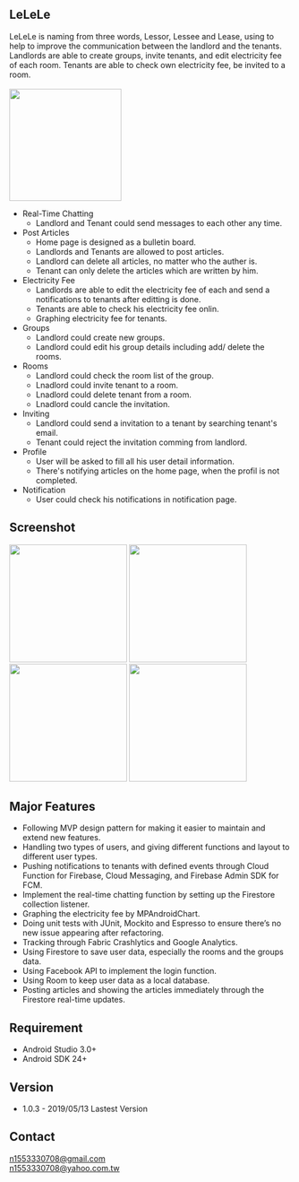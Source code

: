 ## LeLeLe
LeLeLe is naming from three words, Lessor, Lessee and Lease, using to help to improve the communication between the landlord and the tenants. Landlords are able to create groups, invite tenants, and edit electricity fee of each room. Tenants are able to check own electricity fee, be invited to a room.
<br /><br />[<img src="https://play.google.com/intl/en_us/badges/images/generic/en_badge_web_generic.png" width="200">](https://play.google.com/store/apps/details?id=com.hugh.lelele)

- Real-Time Chatting
  - Landlord and Tenant could send messages to each other any time.
- Post Articles
  - Home page is designed as a bulletin board.
  - Landlords and Tenants are allowed to post articles.
  - Landlord can delete all articles, no matter who the auther is.
  - Tenant can only delete the articles which are written by him.
- Electricity Fee
  - Landlords are able to edit the electricity fee of each and send a notifications to tenants after editting is done.
  - Tenants are able to check his electricity fee onlin.
  - Graphing electricity fee for tenants.
- Groups
  - Landlord could create new groups.
  - Landlord could edit his group details including add/ delete the rooms.
- Rooms
  - Landlord could check the room list of the group.
  - Lnadlord could invite tenant to a room.
  - Lnadlord could delete tenant from a room.
  - Lnadlord could cancle the invitation.
- Inviting
  - Landlord could send a invitation to a tenant by searching tenant's email.
  - Tenant could reject the invitation comming from landlord.
- Profile
  - User will be asked to fill all his user detail information.
  - There's notifying articles on the home page, when the profil is not completed.
- Notification
  - User could check his notifications in notification page.

## Screenshot

<img src="https://i.imgur.com/6laMMlG.png" width="210">
<img src="https://i.imgur.com/VU1Mz3Z.png" width="210">
<img src="https://i.imgur.com/Ze9gh3F.png" width="210">
<img src="https://i.imgur.com/S08SczK.png" width="210">

## Major Features
-	Following MVP design pattern for making it easier to maintain and extend new features.
-	Handling two types of users, and giving different functions and layout to different user types.
-	Pushing notifications to tenants with defined events through Cloud Function for Firebase, Cloud Messaging, and Firebase Admin SDK for FCM.
-	Implement the real-time chatting function by setting up the Firestore collection listener.
-	Graphing the electricity fee by MPAndroidChart.
-	Doing unit tests with JUnit, Mockito and Espresso to ensure there’s no new issue appearing after refactoring.
-	Tracking through Fabric Crashlytics and Google Analytics.
-	Using Firestore to save user data, especially the rooms and the groups data.
-	Using Facebook API to implement the login function.
-	Using Room to keep user data as a local database.
-	Posting articles and showing the articles immediately through the Firestore real-time updates.

## Requirement
- Android Studio 3.0+
- Android SDK 24+

## Version
* 1.0.3 - 2019/05/13 Lastest Version

## Contact
n1553330708@gmail.com <br />
n1553330708@yahoo.com.tw
